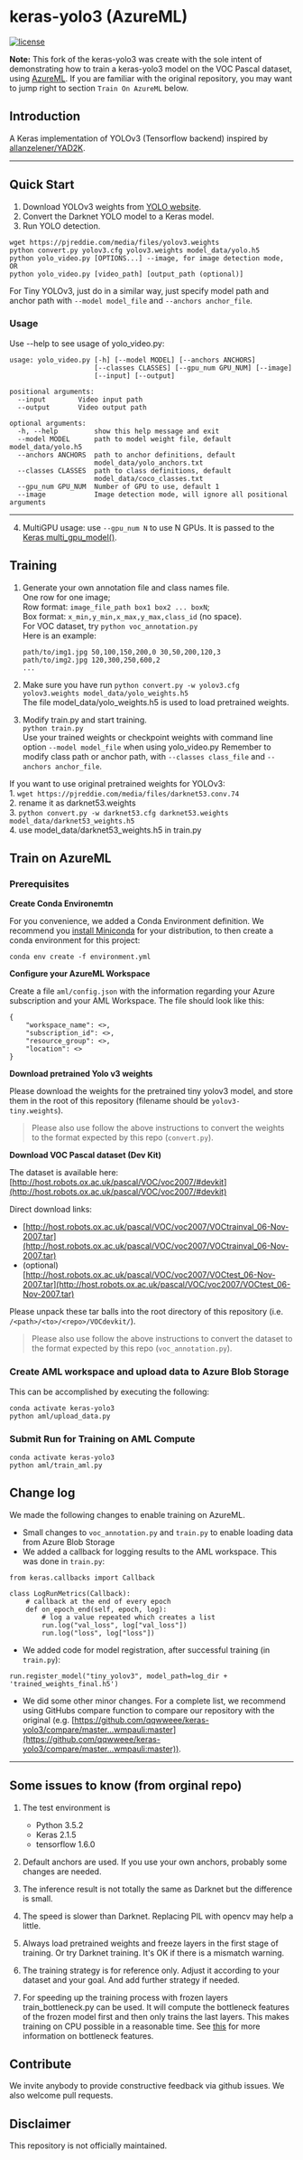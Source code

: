 # keras-yolo3 (AzureML)

[![license](https://img.shields.io/github/license/mashape/apistatus.svg)](LICENSE)

**Note:** This fork of the keras-yolo3 was create with the sole intent of demonstrating how to train a keras-yolo3 model on the VOC Pascal dataset, using [AzureML](https://azure.microsoft.com/en-us/services/machine-learning/).  If you are familiar with the original repository, you may want to jump right to section `Train On AzureML` below.

## Introduction

A Keras implementation of YOLOv3 (Tensorflow backend) inspired by [allanzelener/YAD2K](https://github.com/allanzelener/YAD2K).


---

## Quick Start

1. Download YOLOv3 weights from [YOLO website](http://pjreddie.com/darknet/yolo/).
2. Convert the Darknet YOLO model to a Keras model.
3. Run YOLO detection.

```
wget https://pjreddie.com/media/files/yolov3.weights
python convert.py yolov3.cfg yolov3.weights model_data/yolo.h5
python yolo_video.py [OPTIONS...] --image, for image detection mode, OR
python yolo_video.py [video_path] [output_path (optional)]
```

For Tiny YOLOv3, just do in a similar way, just specify model path and anchor path with `--model model_file` and `--anchors anchor_file`.

### Usage
Use --help to see usage of yolo_video.py:
```
usage: yolo_video.py [-h] [--model MODEL] [--anchors ANCHORS]
                     [--classes CLASSES] [--gpu_num GPU_NUM] [--image]
                     [--input] [--output]

positional arguments:
  --input        Video input path
  --output       Video output path

optional arguments:
  -h, --help         show this help message and exit
  --model MODEL      path to model weight file, default model_data/yolo.h5
  --anchors ANCHORS  path to anchor definitions, default
                     model_data/yolo_anchors.txt
  --classes CLASSES  path to class definitions, default
                     model_data/coco_classes.txt
  --gpu_num GPU_NUM  Number of GPU to use, default 1
  --image            Image detection mode, will ignore all positional arguments
```
---

4. MultiGPU usage: use `--gpu_num N` to use N GPUs. It is passed to the [Keras multi_gpu_model()](https://keras.io/utils/#multi_gpu_model).

## Training

1. Generate your own annotation file and class names file.  
    One row for one image;  
    Row format: `image_file_path box1 box2 ... boxN`;  
    Box format: `x_min,y_min,x_max,y_max,class_id` (no space).  
    For VOC dataset, try `python voc_annotation.py`  
    Here is an example:
    ```
    path/to/img1.jpg 50,100,150,200,0 30,50,200,120,3
    path/to/img2.jpg 120,300,250,600,2
    ...
    ```

2. Make sure you have run `python convert.py -w yolov3.cfg yolov3.weights model_data/yolo_weights.h5`  
    The file model_data/yolo_weights.h5 is used to load pretrained weights.

3. Modify train.py and start training.  
    `python train.py`  
    Use your trained weights or checkpoint weights with command line option `--model model_file` when using yolo_video.py
    Remember to modify class path or anchor path, with `--classes class_file` and `--anchors anchor_file`.

If you want to use original pretrained weights for YOLOv3:  
    1. `wget https://pjreddie.com/media/files/darknet53.conv.74`  
    2. rename it as darknet53.weights  
    3. `python convert.py -w darknet53.cfg darknet53.weights model_data/darknet53_weights.h5`  
    4. use model_data/darknet53_weights.h5 in train.py

## Train on AzureML

### Prerequisites

**Create Conda Environemtn**

For you convenience, we added a Conda Environment definition. We recommend you [install Miniconda](https://docs.conda.io/en/latest/miniconda.html) for your distribution, to then create a conda environment for this project:

```
conda env create -f environment.yml
```

**Configure your AzureML Workspace**

Create a file `aml/config.json` with the information regarding your Azure subscription and your AML Workspace. The file should look like this:

```
{
    "workspace_name": <>,
    "subscription_id": <>,
    "resource_group": <>,
    "location": <>
}
```

**Download pretrained Yolo v3 weights**

Please download the weights for the pretrained tiny yolov3 model, and store them in the root of this repository (filename should be `yolov3-tiny.weights`).

> Please also use follow the above instructions to convert the weights to the format expected by this repo (`convert.py`).

**Download VOC Pascal dataset (Dev Kit)**

The dataset is available here: [http://host.robots.ox.ac.uk/pascal/VOC/voc2007/#devkit](http://host.robots.ox.ac.uk/pascal/VOC/voc2007/#devkit)

Direct download links:
- [http://host.robots.ox.ac.uk/pascal/VOC/voc2007/VOCtrainval_06-Nov-2007.tar](http://host.robots.ox.ac.uk/pascal/VOC/voc2007/VOCtrainval_06-Nov-2007.tar)
- (optional) [http://host.robots.ox.ac.uk/pascal/VOC/voc2007/VOCtest_06-Nov-2007.tar](http://host.robots.ox.ac.uk/pascal/VOC/voc2007/VOCtest_06-Nov-2007.tar)

Please unpack these tar balls into the root directory of this repository (i.e. `/<path>/<to>/<repo>/VOCdevkit/`).

> Please also use follow the above instructions to convert the dataset to the format expected by this repo (`voc_annotation.py`).

### Create AML workspace and upload data to Azure Blob Storage

This can be accomplished by executing the following:

```
conda activate keras-yolo3
python aml/upload_data.py
```

### Submit Run for Training on AML Compute

```
conda activate keras-yolo3
python aml/train_aml.py
```

## Change log

We made the following changes to enable training on AzureML.
- Small changes to `voc_annotation.py` and `train.py` to enable loading data from Azure Blob Storage
- We added a callback for logging results to the AML workspace. This was done in `train.py`:

```
from keras.callbacks import Callback

class LogRunMetrics(Callback):
    # callback at the end of every epoch
    def on_epoch_end(self, epoch, log):
        # log a value repeated which creates a list
        run.log("val_loss", log["val_loss"])
        run.log("loss", log["loss"])
```
- We added code for model registration, after successful training (in `train.py`):
```
run.register_model("tiny_yolov3", model_path=log_dir + 'trained_weights_final.h5')
```
- We did some other minor changes. For a complete list, we recommend using GitHubs compare function to compare our repository with the original (e.g. [https://github.com/qqwweee/keras-yolo3/compare/master...wmpauli:master](https://github.com/qqwweee/keras-yolo3/compare/master...wmpauli:master)).

---

## Some issues to know (from orginal repo)

1. The test environment is
    - Python 3.5.2
    - Keras 2.1.5
    - tensorflow 1.6.0

2. Default anchors are used. If you use your own anchors, probably some changes are needed.

3. The inference result is not totally the same as Darknet but the difference is small.

4. The speed is slower than Darknet. Replacing PIL with opencv may help a little.

5. Always load pretrained weights and freeze layers in the first stage of training. Or try Darknet training. It's OK if there is a mismatch warning.

6. The training strategy is for reference only. Adjust it according to your dataset and your goal. And add further strategy if needed.

7. For speeding up the training process with frozen layers train_bottleneck.py can be used. It will compute the bottleneck features of the frozen model first and then only trains the last layers. This makes training on CPU possible in a reasonable time. See [this](https://blog.keras.io/building-powerful-image-classification-models-using-very-little-data.html) for more information on bottleneck features.

## Contribute

We invite anybody to provide constructive feedback via github issues.  We also welcome pull requests.

## Disclaimer

This repository is not officially maintained.